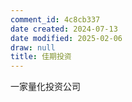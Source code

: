 ```yaml
---
comment_id: 4c8cb337
date created: 2024-07-13
date modified: 2025-02-06
draw: null
title: 佳期投资
---
```

一家量化投资公司
